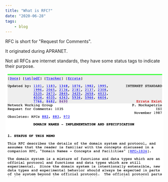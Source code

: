 ```yaml
---
title: "What is RFC?"
date: "2020-06-28"
tags:
    - blog
---
```


RFC is short for "Request for Comments".

It originated during APRANET.

Not all RFCs are internet standards, they have some status tags to indicate their purpose.

![RFC](a9423fb0_RFC.png)

